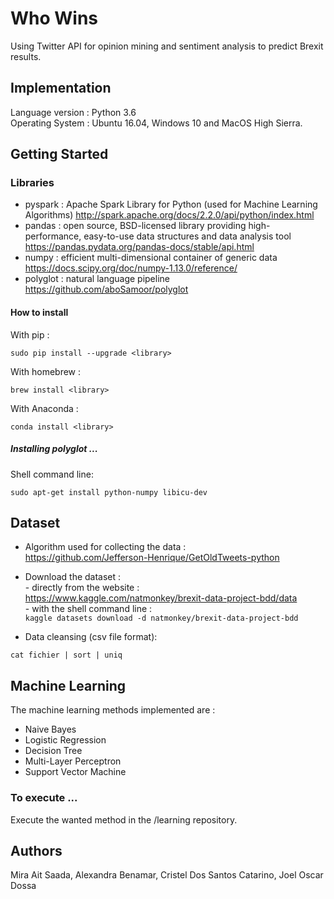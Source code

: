 # Who Wins

Using Twitter API for opinion mining and sentiment analysis to predict Brexit results.

## Implementation

Language version : Python 3.6 <br />
Operating System : Ubuntu 16.04, Windows 10 and MacOS High Sierra.

## Getting Started

### Libraries

- pyspark : Apache Spark Library for Python (used for Machine Learning Algorithms)
  http://spark.apache.org/docs/2.2.0/api/python/index.html
- pandas : open source, BSD-licensed library providing high-performance, easy-to-use data structures and data analysis tool
  https://pandas.pydata.org/pandas-docs/stable/api.html
- numpy : efficient multi-dimensional container of generic data
  https://docs.scipy.org/doc/numpy-1.13.0/reference/
- polyglot : natural language pipeline
  https://github.com/aboSamoor/polyglot


#### How to install

With pip : <br />
```
sudo pip install --upgrade <library>
```
  
With homebrew : <br />
```
brew install <library>
```

With Anaconda : <br />
```
conda install <library>
```

##### Installing polyglot ...

Shell command line: <br />
```
sudo apt-get install python-numpy libicu-dev
```

## Dataset

- Algorithm used for collecting the data : <br />
  https://github.com/Jefferson-Henrique/GetOldTweets-python
  
- Download the dataset : <br />
      - directly from the website : <br />
           https://www.kaggle.com/natmonkey/brexit-data-project-bdd/data <br />
      - with the shell command line : <br />
      ```
      kaggle datasets download -d natmonkey/brexit-data-project-bdd
      ```

- Data cleansing (csv file format): <br />
```
cat fichier | sort | uniq
```
  
## Machine Learning

The machine learning methods implemented are :

- Naive Bayes
- Logistic Regression
- Decision Tree
- Multi-Layer Perceptron
- Support Vector Machine

### To execute ...

Execute the wanted method in the /learning repository.

## Authors

Mira Ait Saada, Alexandra Benamar, Cristel Dos Santos Catarino, Joel Oscar Dossa
